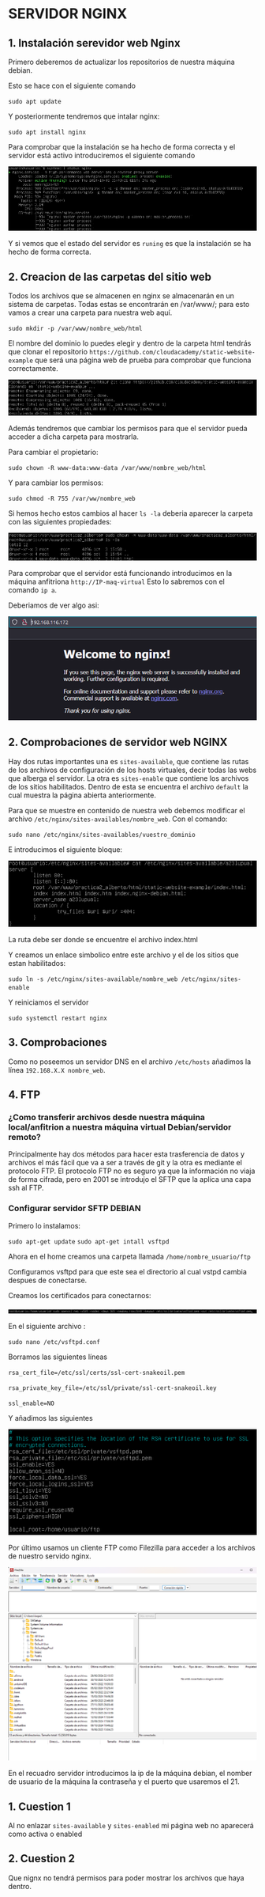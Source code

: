 # SERVIDOR NGINX

## 1. Instalación serevidor web Nginx

Primero deberemos de actualizar los repositorios de nuestra máquina debian.

Esto se hace con el siguiente comando

`sudo apt update `

Y posteriormente tendremos que intalar nginx:

`sudo apt install nginx`

Para comprobar que la instalación se ha hecho de forma correcta y el servidor está activo introduciremos el siguiente comando

![`systemctl status nginx`](./assets/imagenes/fotos2.1/systemctl.png)

Y si vemos que el estado del servidor es `runing` es que la instalación se ha hecho de forma correcta.

## 2. Creacion de las carpetas del sitio web

Todos los archivos que se almacenen en nginx se almacenarán en un sistema de carpetas.
Todas estas se encontrarán en /var/www/; para esto vamos a crear una carpeta para nuestra web aquí.
 
 `sudo mkdir -p /var/www/nombre_web/html`

El nombre del dominio lo puedes elegir y dentro de la carpeta html tendrás que clonar el repositorio `https://github.com/cloudacademy/static-website-example` que será una página web de prueba para comprobar que funciona correctamente.

![`git clone origin https://github.com/cloudacademy/static-website-example`](./assets/imagenes/fotos2.1/git_clone.png)

Además tendremos que cambiar los permisos para que el servidor pueda acceder a dicha carpeta para mostrarla.

Para cambiar el propietario:

`sudo chown -R www-data:www-data /var/www/nombre_web/html`

Y para cambiar los permisos:

`sudo chmod -R 755 /var/ww/nombre_web`

Si hemos hecho estos cambios al hacer `ls -la` deberia aparecer la carpeta con las siguientes propiedades:

![`ls -la`](./assets/imagenes/fotos2.1/ls_la.png)

Para comprobar que el servidor está funcionando introducimos en la máquina anfitriona `http://IP-maq-virtual` Esto lo sabremos con el comando `ip a`.

Deberiamos de ver algo asi:

![`welcome`](./assets/imagenes/fotos2.1/welcom_nginx.png)

## 2. Comprobaciones de servidor web NGINX

Hay dos rutas importantes una es `sites-available`, que contiene las rutas de los archivos de configuración de los hosts virtuales, decir todas las webs que alberga el servidor. La otra es `sites-enable` que contiene los archivos de los sitios habilitados. Dentro de esta se encuentra el archivo `default` la cual muestra la página abierta anteriormente.

Para que se muestre en contenido de nuestra web debemos modificar el archivo `/etc/nginx/sites-availables/nombre_web`. Con el comando:

`sudo nano /etc/nginx/sites-availables/vuestro_dominio`

E introducimos el siguiente bloque:

![cat config](./assets/imagenes/fotos2.1/cat_config.png)

La ruta debe ser donde se encuentre el archivo index.html

Y creamos un enlace simbolico entre este archivo y el de los sitios que estan habilitados:

`sudo ln -s /etc/nginx/sites-available/nombre_web /etc/nginx/sites-enable`

Y reiniciamos el servidor 

`sudo systemctl restart nginx`

## 3. Comprobaciones

Como no poseemos un servidor DNS en el archivo `/etc/hosts` añadimos la línea `192.168.X.X nombre_web`.

## 4. FTP

### ¿Como transferir archivos desde nuestra máquina local/anfitrion a nuestra máquina virtual Debian/servidor remoto?

Principalmente hay dos métodos para hacer esta trasferencia de datos y archivos el más fácil que va a ser a través de git y la otra es mediante el protocolo FTP.
    El protocolo FTP no es seguro ya que la información no viaja de forma cifrada, pero en 2001 se introdujo el SFTP que la aplica una capa ssh al FTP.

### Configurar servidor SFTP DEBIAN 

Primero lo instalamos:

`sudo apt-get update`
`sudo apt-get intall vsftpd`

Ahora en el home creamos una carpeta llamada `/home/nombre_usuario/ftp`

Configuramos vsftpd para que este sea el directorio al cual vstpd cambia despues de conectarse.

Creamos los certificados para conectarnos:

!['sudo openssl req -x509 -nodes -days 365 -newkey rsa:2048 -keyout /etc/ssl/private/vsftpd.pem -out /etc/ssl/private/vsftpd.pem'](./assets/imagenes/fotos2.1/certificados.png)

En el siguiente archivo :

`sudo nano /etc/vsftpd.conf`

Borramos las siguientes líneas

`rsa_cert_file=/etc/ssl/certs/ssl-cert-snakeoil.pem`

`rsa_private_key_file=/etc/ssl/private/ssl-cert-snakeoil.key`

`ssl_enable=NO`

Y añadimos las siguientes

![mod_claves](./assets/imagenes/fotos2.1/mod_claves.png)

Por último usamos un cliente FTP como Filezilla para acceder a los archivos de nuestro servido nginx.

![Filezila](./assets/imagenes/fotos2.1/filezilla.png)

En el recuadro servidor introducimos la ip de la máquina debian, el nomber de usuario de la máquina la contraseña y el puerto que usaremos el 21.

## 1. Cuestion 1

Al no enlazar `sites-available` y `sites-enabled` mi página web no aparecerá como activa o enabled

## 2. Cuestion 2

Que nignx no tendrá permisos para poder mostrar los archivos que haya dentro.